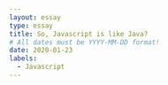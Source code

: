 ```yaml
---
layout: essay
type: essay
title: So, Javascript is like Java?
# All dates must be YYYY-MM-DD format!
date: 2020-01-23
labels:
  - Javascript
---
```



